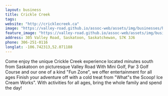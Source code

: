 ```yaml
---
layout: business
title: Crickle Creek
tags:
website: "http://cricklecreek.ca"
image: "https://valley-road.github.io/assoc-web/assets/img/businesses/hero-crickle-creek.png"
feature_image: "https://valley-road.github.io/assoc-web/assets/img/businesses/hero-crickle-creek.png"
address: 305 Valley Road, Saskatoon, Saskatchewan, S7K 3J6
phone: 306-251-0116
longlat: -106.742313,52.071188
---
```

Come enjoy the unique Crickle Creek experience located minutes south from Saskatoon on picturesque Valley Road
With Mini Golf, Par 3 Golf Course and our one of a kind "Fun Zone", we offer entertainment for all ages
Finish your adventure off with a cold treat from "What"s the Scoop! Ice Cream Works".
With activities for all ages, bring the whole family and spend the day!
